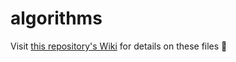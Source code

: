 # algorithms

Visit [this repository's Wiki](https://github.com/Bubblemelon/algorithms/wiki) for details on these files :speech_balloon:
